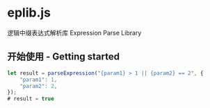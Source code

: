 # eplib.js
逻辑中缀表达式解析库
Expression Parse Library


## 开始使用 \- Getting started
```javascript
let result = parseExpression("{param1} > 1 || {param2} == 2", {
    "param1": 1,
    "param2": 2,
});
# result = true
```